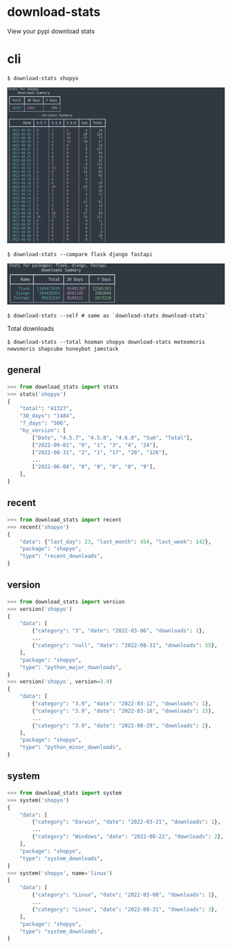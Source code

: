 # download-stats

View your pypi download stats

# cli


```
$ download-stats shopyo
```

![](https://github.com/Abdur-RahmaanJ/download-stats/raw/stable/assets/download_stats.png)

```
$ download-stats --compare flask django fastapi
```

![](https://github.com/Abdur-RahmaanJ/download-stats/raw/stable/assets/compare.png)


```
$ download-stats --self # same as `download-stats download-stats`
```

Total downloads

```
$ download-stats --total hooman shopyo download-stats meteomoris newsmoris shopcube honeybot jamstack
```

## general

```python
>>> from download_stats import stats 
>>> stats('shopyo')
{
    "total": "41327",
    "30_days": "1484",
    "7_days": "506",
    "by_version": [
        ["Date", "4.5.7", "4.5.8", "4.6.0", "Sum", "Total"],
        ["2022-09-01", "0", "1", "3", "4", "24"],
        ["2022-08-31", "2", "1", "17", "20", "126"],
        ...
        ["2022-06-04", "0", "0", "0", "0", "9"],
    ],
}
```

## recent

```python
>>> from download_stats import recent                                                                          
>>> recent('shopyo') 
{
    "data": {"last_day": 23, "last_month": 454, "last_week": 142},
    "package": "shopyo",
    "type": "recent_downloads",
}
```

## version

```python
>>> from download_stats import version
>>> version('shopyo')
{
    "data": [
        {"category": "3", "date": "2022-03-06", "downloads": 1},
        ...
        {"category": "null", "date": "2022-08-31", "downloads": 55},
    ],
    "package": "shopyo",
    "type": "python_major_downloads",
}
>>> version('shopyo', version=3.9)
{
    "data": [
        {"category": "3.9", "date": "2022-03-12", "downloads": 1},
        {"category": "3.9", "date": "2022-03-18", "downloads": 15},
        ...
        {"category": "3.9", "date": "2022-08-29", "downloads": 2},
    ],
    "package": "shopyo",
    "type": "python_minor_downloads",
}
```

## system

```python
>>> from download_stats import system
>>> system('shopyo')
{
    "data": [
        {"category": "Darwin", "date": "2022-03-21", "downloads": 1},
        ...
        {"category": "Windows", "date": "2022-08-22", "downloads": 2},
    ],
    "package": "shopyo",
    "type": "system_downloads",
}
>>> system('shopyo', name='linux')
{
    "data": [
        {"category": "Linux", "date": "2022-03-08", "downloads": 1},
        ...
        {"category": "Linux", "date": "2022-08-31", "downloads": 3},
    ],
    "package": "shopyo",
    "type": "system_downloads",
}

```